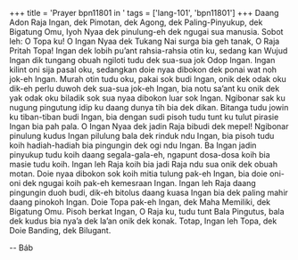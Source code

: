 +++
title = 'Prayer bpn11801 in '
tags = ['lang-101', 'bpn11801']
+++
Daang Adon Raja Ingan, dek Pimotan, dek Agong, dek Paling-Pinyukup, dek Bigatung Omu, Iyoh Nyaa dek pinulung-eh dek ngugai sua manusia.
Sobot leh: O Topa ku! O Ingan Nyaa dek Tukang Nai surga bia geh tanak, O Raja Pritah Topa! Ingan dek lobih pu’ant rahsia-rahsia otin ku, sedang kan Wujud Ingan dik tungang obuah ngiloti tudu dek sua-sua jok Odop Ingan. Ingan kilint oni sija pasal oku, sedangkan doie nyaa dibokon dek ponai wat noh jok-eh Ingan. Murah otin tudu oku, pakai sok budi Ingan, onik dek odak oku dik-eh perlu duwoh dek sua-sua jok-eh Ingan, bia notu sa’ant ku onik dek yak odak oku biladik sok sua nyaa dibokon luar sok Ingan. Ngibonar sak ku nugung pingutung idip ku daang dunya tih bia dek dikan. Bitanga tudu jowin ku tiban-tiban budi Ingan, bia dengan sudi pisoh tudu tunt ku tulut pirasie Ingan bia pah pala.
O Ingan Nyaa dek jadin Raja bibudi dek mepel! Ngibonar pinulung kudus Ingan pilulung bala dek rinduk ndu Ingan, bia pisoh tudu koih hadiah-hadiah bia pingungin dek ogi ndu Ingan. Ba Ingan jadin pinyukup tudu koih daang segala-gala-eh, ngapunt dosa-dosa koih bia masie tudu koih. Ingan leh Raja koih bia jadi Raja ndu sua onik dek obuah motan. Doie nyaa dibokon sok koih mitia tulung pak-eh Ingan, bia doie oni-oni dek ngugai koih pak-eh kemesraan Ingan. Ingan leh Raja daang pingungin duoh budi, dik-eh bitolus daang kuasa Ingan bia dek paling mahir daang pinokoh Ingan. Doie Topa pak-eh Ingan, dek Maha Memiliki, dek Bigatung Omu.
Pisoh berkat Ingan, O Raja ku, tudu tunt Bala Pingutus, bala dek kudus bia nya’a dek la’an onik dek konak. Totap, Ingan leh Topa, dek Doie Banding, dek Bilugant.

-- Báb
